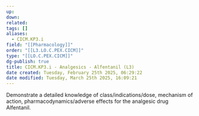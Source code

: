 ```yaml
---
up: 
down: 
related: 
tags: []
aliases:
  - CICM.KP3.i
field: "[[Pharmacology]]"
order: "[[L3.LO.C.PEX.CICM]]"
type: "[[LO.C.PEX.CICM]]"
dg-publish: true
title: CICM.KP3.i - Analgesics - Alfentanil (L3)
date created: Tuesday, February 25th 2025, 06:29:22
date modified: Tuesday, March 25th 2025, 16:09:21
---
```


Demonstrate a detailed knowledge of class/indications/dose, mechanism of action, pharmacodynamics/adverse effects for the analgesic drug Alfentanil.
